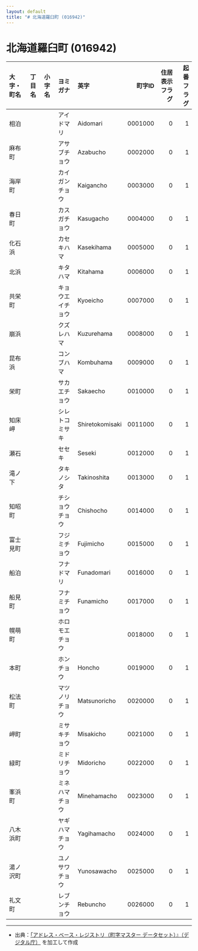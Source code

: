 ```yaml
---
layout: default
title: "# 北海道羅臼町 (016942)"
---
```


# 北海道羅臼町 (016942)

| 大字・町名 | 丁目名 | 小字名 | ヨミガナ | 英字 | 町字ID | 住居表示フラグ | 起番フラグ |
|:--------|:------|:------|:-----------------|:---------------------|--------:|----------:|--------:|
| 相泊 |  |  | アイドマリ | Aidomari | 0001000 | 0 | 1 |
| 麻布町 |  |  | アサブチョウ | Azabucho | 0002000 | 0 | 1 |
| 海岸町 |  |  | カイガンチョウ | Kaigancho | 0003000 | 0 | 1 |
| 春日町 |  |  | カスガチョウ | Kasugacho | 0004000 | 0 | 1 |
| 化石浜 |  |  | カセキハマ | Kasekihama | 0005000 | 0 | 1 |
| 北浜 |  |  | キタハマ | Kitahama | 0006000 | 0 | 1 |
| 共栄町 |  |  | キョウエイチョウ | Kyoeicho | 0007000 | 0 | 1 |
| 崩浜 |  |  | クズレハマ | Kuzurehama | 0008000 | 0 | 1 |
| 昆布浜 |  |  | コンブハマ | Kombuhama | 0009000 | 0 | 1 |
| 栄町 |  |  | サカエチョウ | Sakaecho | 0010000 | 0 | 1 |
| 知床岬 |  |  | シレトコミサキ | Shiretokomisaki | 0011000 | 0 | 1 |
| 瀬石 |  |  | セセキ | Seseki | 0012000 | 0 | 1 |
| 滝ノ下 |  |  | タキノシタ | Takinoshita | 0013000 | 0 | 1 |
| 知昭町 |  |  | チショウチョウ | Chishocho | 0014000 | 0 | 1 |
| 富士見町 |  |  | フジミチョウ | Fujimicho | 0015000 | 0 | 1 |
| 船泊 |  |  | フナドマリ | Funadomari | 0016000 | 0 | 1 |
| 船見町 |  |  | フナミチョウ | Funamicho | 0017000 | 0 | 1 |
| 幌萌町 |  |  | ホロモエチョウ |  | 0018000 | 0 | 1 |
| 本町 |  |  | ホンチョウ | Honcho | 0019000 | 0 | 1 |
| 松法町 |  |  | マツノリチョウ | Matsunoricho | 0020000 | 0 | 1 |
| 岬町 |  |  | ミサキチョウ | Misakicho | 0021000 | 0 | 1 |
| 緑町 |  |  | ミドリチョウ | Midoricho | 0022000 | 0 | 1 |
| 峯浜町 |  |  | ミネハマチョウ | Minehamacho | 0023000 | 0 | 1 |
| 八木浜町 |  |  | ヤギハマチョウ | Yagihamacho | 0024000 | 0 | 1 |
| 湯ノ沢町 |  |  | ユノサワチョウ | Yunosawacho | 0025000 | 0 | 1 |
| 礼文町 |  |  | レブンチョウ | Rebuncho | 0026000 | 0 | 1 |

---

- 出典：[「アドレス・ベース・レジストリ（町字マスター データセット）』（デジタル庁）](https://www.digital.go.jp/policies/base_registry_address/) を加工して作成
